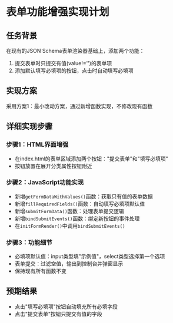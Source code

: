 # 表单功能增强实现计划

## 任务背景
在现有的JSON Schema表单渲染器基础上，添加两个功能：
1. 提交表单时只提交有值(value!='')的表单项
2. 添加默认填写必填项的按钮，点击时自动填写必填项

## 实现方案
采用方案1：最小改动方案，通过新增函数实现，不修改现有函数

## 详细实现步骤

### 步骤1：HTML界面增强
- 在index.html的表单区域添加两个按钮："提交表单"和"填写必填项"
- 按钮放置在展开分类属性按钮附近

### 步骤2：JavaScript功能实现
- 新增`getFormDataWithValues()`函数：获取只有值的表单数据
- 新增`fillRequiredFields()`函数：自动填写必填项默认值
- 新增`submitFormData()`函数：处理表单提交逻辑
- 新增`bindSubmitEvents()`函数：绑定新按钮的事件处理
- 在`initFormRender()`中调用`bindSubmitEvents()`

### 步骤3：功能细节
- 必填项默认值：input类型填"示例值"，select类型选择第一个选项
- 表单提交：过滤空值，输出到控制台并弹窗显示
- 保持现有所有函数不变

## 预期结果
- 点击"填写必填项"按钮自动填充所有必填字段
- 点击"提交表单"按钮只提交有值的字段